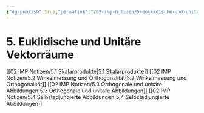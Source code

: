 ```yaml
---
{"dg-publish":true,"permalink":"/02-imp-notizen/5-euklidische-und-unitaere-vektorraeume/"}
---
```


# 5. Euklidische und Unitäre Vektorräume
[[02 IMP Notizen/5.1 Skalarprodukte\|5.1 Skalarprodukte]]
[[02 IMP Notizen/5.2 Winkelmessung und Orthogonalität\|5.2 Winkelmessung und Orthogonalität]]
[[02 IMP Notizen/5.3 Orthogonale und unitäre Abbildungen\|5.3 Orthogonale und unitäre Abbildungen]]
[[02 IMP Notizen/5.4 Selbstadjungierte Abbildungen\|5.4 Selbstadjungierte Abbildungen]]
